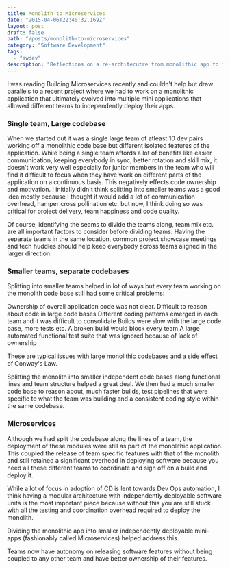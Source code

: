 ```yaml
---
title: Monolith to Microservices
date: "2015-04-06T22:40:32.169Z"
layout: post
draft: false
path: "/posts/monolith-to-microservices"
category: "Software Development"
tags:
  - "swdev"
description: "Reflections on a re-architecutre from monolithic app to microservices"
---
```


I was reading Building Microservices recently and couldn't help but draw parallels to a recent project where we had to work on a monolithic application that ultimately evolved into multiple mini applications that allowed different teams to independently deploy their apps. 

### Single team, Large codebase

When we started out it was a single large team of atleast 10 dev pairs working off a monolithic code base but different isolated features of the application. While being a single team affords a lot of benefits like easier communication, keeping everybody in sync, better rotation and skill mix, it doesn't work very well especially for junior members in the team who will find it difficult to focus when they have work on different parts of the application on a continuous basis. This negatively effects code ownership and motivation. I initially didn't think splitting into smaller teams was a good idea mostly because I thought it would add a lot of communication overhead, hamper cross pollination etc. but now, I think doing so was critical for project delivery, team happiness and code quality.

Of course, identifying the seams to divide the teams along, team mix etc. are all important factors to consider before dividing teams. Having the separate teams in the same location, common project showcase meetings and tech huddles should help keep everybody across teams aligned in the larger direction.

### Smaller teams, separate codebases

Splitting into smaller teams helped in lot of  ways but every team working on the monolith code base still had some critical problems: 

Ownership of overall application code was not clear. 
Difficult to reason about code in large code bases
Different coding patterns emerged in each team and it was difficult to consolidate
Builds were slow with the large code base, more tests etc.
A broken build would block every team
A large automated functional test suite that was ignored because of lack of ownership

These are typical issues with large monolithic codebases and a side effect of Conway's Law.


Splitting the monolith into smaller independent code bases along functional lines and team structure helped a great deal. We then had a much smaller code base to reason about, much faster builds, test pipelines that were specific to what the team was building and a consistent coding style within the same codebase.

### Microservices

Although we had split the codebase along the lines of a team, the deployment of these modules were still as part of the monolithic application. This coupled the release of team specific features with that of the monolith and still retained a significant overhead in deploying software because you need all these different teams to coordinate and sign off on a build and deploy it.

While a lot of focus in adoption of CD is lent towards Dev Ops automation, I think having a modular architecture with independently deployable software units is the most important piece because without this you are still stuck with all the  testing and coordination overhead required to deploy the monolith.

Dividing the monolithic app into smaller independently deployable mini-apps (fashionably called Microservices) helped address this.

Teams now have autonomy on releasing software features without being coupled to any other team and have better ownership of their features.
